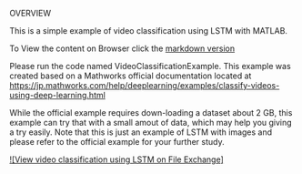 OVERVIEW

This is a simple example of video classification using LSTM with MATLAB.

To View the content on Browser click the [markdown version](./VideoClassificationExample.md)

Please run the code named VideoClassificationExample. This example was created based on a Mathworks official documentation located at 
https://jp.mathworks.com/help/deeplearning/examples/classify-videos-using-deep-learning.html

While the official example requires down-loading a dataset about 2 GB, this example can try that with a small amout of data, which may help you giving a try easily.
Note that this is just an example of LSTM with images and please refer to the official example for your further study.  




[![View video classification using LSTM on File Exchange]](https://jp.mathworks.com/matlabcentral/fileexchange/74402-video-classification-using-lstm)
